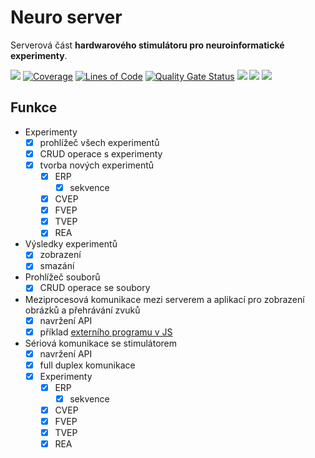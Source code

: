 # Neuro server

Serverová část **hardwarového stimulátoru pro neuroinformatické experimenty**.

![](https://github.com/neuro-stimulator/neuro-server/workflows/build/badge.svg)
[![Coverage](https://sonarcloud.io/api/project_badges/measure?project=neuro-stimulator_neuro-server&metric=coverage)](https://sonarcloud.io/summary/new_code?id=neuro-stimulator_neuro-server)
[![Lines of Code](https://sonarcloud.io/api/project_badges/measure?project=neuro-stimulator_neuro-server&metric=ncloc)](https://sonarcloud.io/summary/new_code?id=neuro-stimulator_neuro-server)
[![Quality Gate Status](https://sonarcloud.io/api/project_badges/measure?project=neuro-stimulator_neuro-server&metric=alert_status)](https://sonarcloud.io/summary/new_code?id=neuro-stimulator_neuro-server)
![](https://img.shields.io/github/languages/code-size/neuro-stimulator/neuro-server)
![](https://img.shields.io/github/package-json/v/neuro-stimulator/neuro-server)
![](https://img.shields.io/librariesio/github/neuro-stimulator/neuro-server)

## Funkce

 - Experimenty
   - [x] prohlížeč všech experimentů
   - [x] CRUD operace s experimenty
   - [x] tvorba nových experimentů
     - [x] ERP
       - [x] sekvence
     - [x] CVEP
     - [x] FVEP
     - [x] TVEP
     - [x] REA
 - Výsledky experimentů
   - [x] zobrazení
   - [x] smazání
 - Prohlížeč souborů
   - [x] CRUD operace se soubory
 - Meziprocesová komunikace mezi serverem a aplikací pro zobrazení obrázků a přehrávání zvuků
   - [x] navržení API
   - [x] příklad [externího programu v JS](https://github.com/neuro-stimulator/neuro-server/blob/master/ipc-client.js)
 - Sériová komunikace se stimulátorem
   - [x] navržení API
   - [x] full duplex komunikace
   - [x] Experimenty
     - [x] ERP
       - [x] sekvence
     - [x] CVEP
     - [x] FVEP
     - [x] TVEP
     - [x] REA
